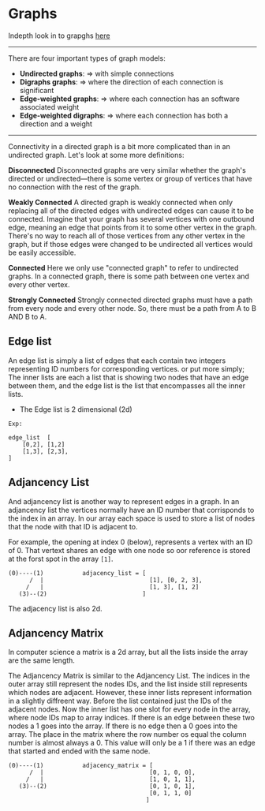# Graphs

Indepth look in to grapghs [here](https://algs4.cs.princeton.edu/40graphs/)

---

There are four important types of graph models:

- **Undirected graphs**: => with simple connections
- **Digraphs graphs**: => where the direction of each connection is significant
- **Edge-weighted graphs**: => where each connection has an software associated weight
- **Edge-weighted digraphs**: => where each connection has both a direction and a weight

---

Connectivity in a directed graph is a bit more complicated than in an undirected graph. Let's look at some more definitions:

**Disconnected**
Disconnected graphs are very similar whether the graph's directed or undirected—there is some vertex or group of vertices that have no connection with the rest of the graph.

**Weakly Connected**
A directed graph is weakly connected when only replacing all of the directed edges with undirected edges can cause it to be connected. Imagine that your graph has several vertices with one outbound edge, meaning an edge that points from it to some other vertex in the graph. There's no way to reach all of those vertices from any other vertex in the graph, but if those edges were changed to be undirected all vertices would be easily accessible.

**Connected**
Here we only use "connected graph" to refer to undirected graphs. In a connected graph, there is some path between one vertex and every other vertex.

**Strongly Connected**
Strongly connected directed graphs must have a path from every node and every other node. So, there must be a path from A to B AND B to A.

## Edge list

An edge list is simply a list of edges that each contain two integers representing ID numbers for corresponding vertices. or put more simply; The inner lists are each a list that is showing two nodes that have an edge between them, and the edge list is the list that encompasses all the inner lists.

- The Edge list is 2 dimensional (2d)

```
Exp:

edge_list  [
    [0,2], [1,2]
    [1,3], [2,3],
]
```

## Adjancency List

And adjancency list is another way to represent edges in a graph. In an adjancency list the vertices normally have an ID number that corrisponds to the index in an array.
In our array each space is used to store a list of nodes that the node with that ID is adjacent to.

For example, the opening at index 0 (below), represents a vertex with an ID of 0. That vertext shares an edge with one node so oor reference is stored at the forst spot in the array `[1]`.

```
(0)----(1)           adjacency_list = [
      /  |                              [1], [0, 2, 3],
     /   |                              [1, 3], [1, 2]
   (3)--(2)                           ]
```

The adjacency list is also 2d.

## Adjancency Matrix

In computer science a matrix is a 2d array, but all the lists inside the array are the same length.

The Adjancency Matrix is similar to the Adjancency List. The indices in the outer array still represent the nodes IDs, and the list inside still represents which nodes are adjacent. However, these inner lists represent information in a slightly diffreent way. Before the list contained just the IDs of the adjacent nodes. Now the inner list has one slot for every node in the array, where node IDs map to array indices. If there is an edge between these two nodes a 1 goes into the array. If there is no edge then a 0 goes into the array.
The place in the matrix where the row number os equal the column number is almost always a 0. This value will only be a 1 if there was an edge that started and ended with the same node.

```
(0)----(1)           adjacency_matrix = [
      /  |                              [0, 1, 0, 0],
     /   |                              [1, 0, 1, 1],
   (3)--(2)                             [0, 1, 0, 1],
                                        [0, 1, 1, 0]
                                       ]
```

